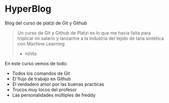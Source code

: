 # HyperBlog
Blog del curso de platzi de Git y Github
>Un curso de Git y Github de Platzi es lo que me hacia falta para triplicar mi salario y lanzarme a la industria del tejido de lana sintética con Machine Learning
> * niñita

En este curso vemos de todo:
* Todos los comandos de Git
* El flujo de trabajo en Github
* El verdadero amor por las buenas practicas
* Trucos muy locos del profesor
* Las personalidades múltiples de freddy
